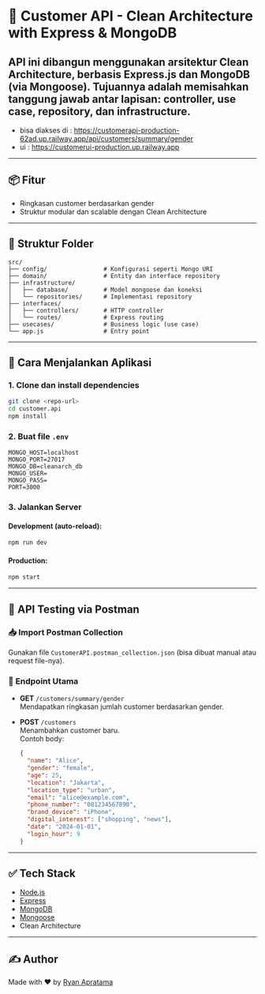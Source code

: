 # 🧱 Customer API - Clean Architecture with Express & MongoDB

API ini dibangun menggunakan arsitektur **Clean Architecture**, berbasis **Express.js** dan **MongoDB (via Mongoose)**. Tujuannya adalah memisahkan tanggung jawab antar lapisan: controller, use case, repository, dan infrastructure.
---

- bisa diakses di : https://customerapi-production-62ad.up.railway.app/api/customers/summary/gender
- ui : https://customerui-production.up.railway.app
---

## 📦 Fitur

- Ringkasan customer berdasarkan gender
- Struktur modular dan scalable dengan Clean Architecture

---

## 📁 Struktur Folder

```
src/
├── config/                # Konfigurasi seperti Mongo URI
├── domain/                # Entity dan interface repository
├── infrastructure/
│   ├── database/          # Model mongoose dan koneksi
│   └── repositories/      # Implementasi repository
├── interfaces/
│   ├── controllers/       # HTTP controller
│   └── routes/            # Express routing
├── usecases/              # Business logic (use case)
└── app.js                 # Entry point
```

---

## 🚀 Cara Menjalankan Aplikasi

### 1. Clone dan install dependencies

```bash
git clone <repo-url>
cd customer.api
npm install
```

### 2. Buat file `.env`

```env
MONGO_HOST=localhost
MONGO_PORT=27017
MONGO_DB=cleanarch_db
MONGO_USER=
MONGO_PASS=
PORT=3000
```

### 3. Jalankan Server

#### Development (auto-reload):
```bash
npm run dev
```

#### Production:
```bash
npm start
```

---

## 🧪 API Testing via Postman

### 📥 Import Postman Collection

Gunakan file `CustomerAPI.postman_collection.json` (bisa dibuat manual atau request file-nya).

### 🔧 Endpoint Utama

- **GET** `/customers/summary/gender`  
  Mendapatkan ringkasan jumlah customer berdasarkan gender.

- **POST** `/customers`  
  Menambahkan customer baru.  
  Contoh body:
  ```json
  {
    "name": "Alice",
    "gender": "female",
    "age": 25,
    "location": "Jakarta",
    "location_type": "urban",
    "email": "alice@example.com",
    "phone_number": "081234567890",
    "brand_device": "iPhone",
    "digital_interest": ["shopping", "news"],
    "date": "2024-01-01",
    "login_hour": 9
  }
  ```

---

## ✅ Tech Stack

- [Node.js](https://nodejs.org/)
- [Express](https://expressjs.com/)
- [MongoDB](https://www.mongodb.com/)
- [Mongoose](https://mongoosejs.com/)
- Clean Architecture

---

## ✍️ Author

Made with ❤️ by [Ryan Apratama](https://github.com/ryanapratama)